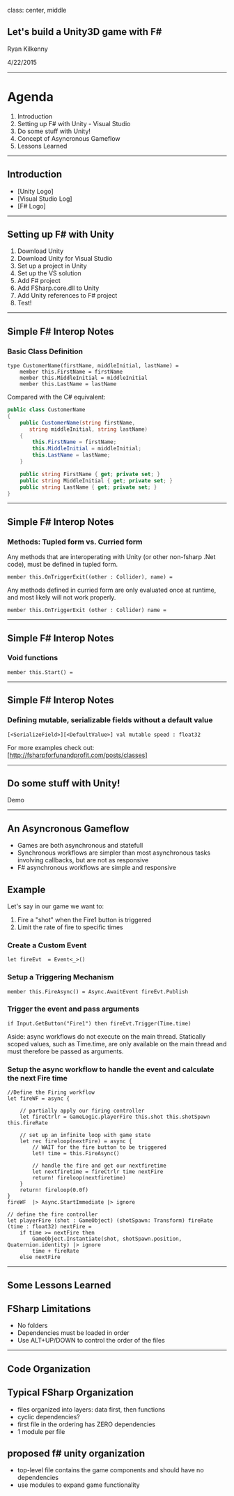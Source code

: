 class: center, middle

Let's build a Unity3D game with F\#
-----------------------------------
Ryan Kilkenny

4/22/2015


---

# Agenda

1. Introduction
2. Setting up F\# with Unity - Visual Studio
3. Do some stuff with Unity!
4. Concept of Asyncronous Gameflow
5. Lessons Learned






---

Introduction
------------
 * [Unity Logo]
 * [Visual Studio Log]
 * [F\# Logo]





---
Setting up F\# with Unity
-------------------------
 1. Download Unity
 2. Download Unity for Visual Studio
 3. Set up a project in Unity
 4. Set up the VS solution
 5. Add F\# project
 6. Add FSharp.core.dll to Unity
 7. Add Unity references to F\# project
 8. Test!


---
Simple F\# Interop Notes
------------------------

### Basic Class Definition
```F#
type CustomerName(firstName, middleInitial, lastName) = 
    member this.FirstName = firstName
    member this.MiddleInitial = middleInitial
    member this.LastName = lastName  
```

Compared with the C\# equivalent:

```C#
public class CustomerName
{
    public CustomerName(string firstName, 
       string middleInitial, string lastName)
    {
        this.FirstName = firstName;
        this.MiddleInitial = middleInitial;
        this.LastName = lastName;
    }

    public string FirstName { get; private set; }
    public string MiddleInitial { get; private set; }
    public string LastName { get; private set; }
}
```

---
Simple F\# Interop Notes
------------------------

### Methods: Tupled form vs. Curried form

Any methods that are interoperating with Unity (or other non-fsharp .Net code), must be defined in tupled form. 

```F#
member this.OnTriggerExit((other : Collider), name) =
```

Any methods defined in curried form are only evaluated once at runtime, and most likely will not work properly.

```F#
member this.OnTriggerExit (other : Collider) name =
```

---
Simple F\# Interop Notes
------------------------

### Void functions
```F#
member this.Start() =
```

---
Simple F\# Interop Notes
------------------------

### Defining mutable, serializable fields without a default value
```F#
[<SerializeField>][<DefaultValue>] val mutable speed : float32
```

For more examples check out: [http://fsharpforfunandprofit.com/posts/classes]

---
Do some stuff with Unity!
-------------------------
Demo








---
An Asyncronous Gameflow
-----------------------
 * Games are both asynchronous and statefull
 * Synchronous workflows are simpler than most asynchronous tasks involving callbacks, but are not as responsive
 * F\# asynchronous workflows are simple and responsive

## Example
Let's say in our game we want to:
 1. Fire a "shot" when the Fire1 button is triggered
 2. Limit the rate of fire to specific times

### Create a Custom Event
```F#
let fireEvt  = Event<_>()
```

### Setup a Triggering Mechanism
```F#
member this.FireAsync() = Async.AwaitEvent fireEvt.Publish
```

### Trigger the event and pass arguments
```F#
if Input.GetButton("Fire1") then fireEvt.Trigger(Time.time)
```
Aside: async workflows do not execute on the main thread.  Statically scoped values, such as Time.time, are only available on the main thread and must therefore be passed as arguments.

### Setup the async workflow to handle the event and calculate the next Fire time
```F#
//Define the Firing workflow
let fireWF = async {
    
    // partially apply our firing controller
    let fireCtrlr = GameLogic.playerFire this.shot this.shotSpawn this.fireRate

    // set up an infinite loop with game state
    let rec fireloop(nextFire) = async {
        // WAIT for the fire button to be triggered
        let! time = this.FireAsync()

        // handle the fire and get our nextfiretime
        let nextfiretime = fireCtrlr time nextFire
        return! fireloop(nextfiretime)
    }
    return! fireloop(0.0f)
}
fireWF  |> Async.StartImmediate |> ignore
```

```F#
// define the fire controller
let playerFire (shot : GameObject) (shotSpawn: Transform) fireRate (time : float32) nextFire = 
    if time >= nextFire then 
        GameObject.Instantiate(shot, shotSpawn.position, Quaternion.identity) |> ignore
        time + fireRate
    else nextFire
```


---

Some Lessons Learned
--------------------
## FSharp Limitations
 * No folders
 * Dependencies must be loaded in order
 * Use ALT+UP/DOWN to control the order of the files






---

Code Organization
-----------------

## Typical FSharp Organization
 * files organized into layers: data first, then functions
 * cyclic dependencies?
 * first file in the ordering has ZERO dependencies
 * 1 module per file

## proposed f# unity organization
 * top-level file contains the game components and should have no dependencies
 * use modules to expand game functionality

